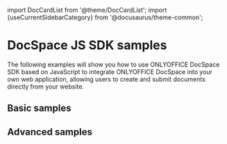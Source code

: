 import DocCardList from '@theme/DocCardList';
import {useCurrentSidebarCategory} from '@docusaurus/theme-common';

# DocSpace JS SDK samples

The following examples will show you how to use ONLYOFFICE DocSpace SDK based on JavaScript to integrate ONLYOFFICE DocSpace into your own web application, allowing users to create and submit documents directly from your website.

## Basic samples

<DocCardList items={[...[...useCurrentSidebarCategory().items[0].items]]} />

## Advanced samples

<DocCardList items={[...[...useCurrentSidebarCategory().items[1].items]]} />
